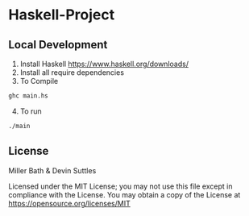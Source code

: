 # Haskell-Project

## Local Development
1. Install Haskell https://www.haskell.org/downloads/
2. Install all require dependencies
3. To Compile
```sh
ghc main.hs
```
4. To run 
```sh
./main
```

## License 
Miller Bath & Devin Suttles

Licensed under the MIT License; you may not use this file except in compliance with the License. You may obtain a copy of the License at
https://opensource.org/licenses/MIT
